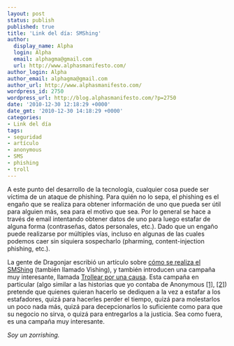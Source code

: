```yaml
---
layout: post
status: publish
published: true
title: 'Link del día: SMShing'
author:
  display_name: Alpha
  login: Alpha
  email: alphagma@gmail.com
  url: http://www.alphasmanifesto.com/
author_login: Alpha
author_email: alphagma@gmail.com
author_url: http://www.alphasmanifesto.com/
wordpress_id: 2750
wordpress_url: http://blog.alphasmanifesto.com/?p=2750
date: '2010-12-30 12:18:29 +0000'
date_gmt: '2010-12-30 14:18:29 +0000'
categories:
- Link del día
tags:
- seguridad
- artículo
- anonymous
- SMS
- phishing
- troll
---
```


A este punto del desarrollo de la tecnología, cualquier cosa puede ser víctima de un ataque de phishing. Para quién no lo sepa, el phishing es el engaño que se realiza para obtener información de uno que pueda ser útil para alguien más, sea para el motivo que sea. Por lo general se hace a través de email intentando obtener datos de uno para luego estafar de alguna forma (contraseñas, datos personales, etc.). Dado que un engaño puede realizarse por múltiples vías, incluso en algunas de las cuales podemos caer sin siquiera sospecharlo (pharming, content-injection phishing, etc.).

La gente de Dragonjar escribió un artículo sobre [cómo se realiza el SMShing](http://www.dragonjar.org/como-se-realiza-el-smishing.xhtml) (también llamado Vishing), y también introducen una campaña muy interesante, llamada [Trollear por una causa](http://www.eltiempo.com/blogs/simplemente_seguridad/2010/10/trollear-por-una-causa-objetiv.php). Esta campaña en particular (algo similar a las historias que yo contaba de Anonymous [[1]](https://blog.alphasmanifesto.com/2010/12/17/link-of-the-day-anonops/), [[2]](https://blog.alphasmanifesto.com/2008/01/25/link-del-dia-i-can-has-rezearch-papar/)) pretende que quienes quieran hacerlo se dediquen a la vez a estafar a los estafadores, quizá para hacerles perder el tiempo, quizá para molestarlos un poco nada más, quizá para decepcionarlos lo suficiente como para que su negocio no sirva, o quizá para entregarlos a la justicia. Sea como fuera, es una campaña muy interesante.

_Soy un zorrishing._
